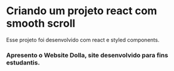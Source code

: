 # Criando um projeto react com smooth scroll

Esse projeto foi desenvolvido com react e styled components.


### Apresento o Website Dolla, site desenvolvido para fins estudantis.
